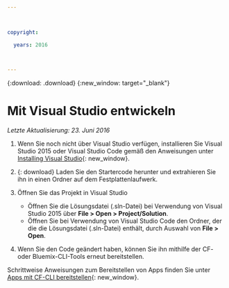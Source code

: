 ```yaml
---

 

copyright:

  years: 2016

 

---
```


{:download: .download}
{:new_window: target="_blank"}

# Mit Visual Studio entwickeln

*Letzte Aktualisierung: 23. Juni 2016*

  1. Wenn Sie noch nicht über Visual Studio verfügen, installieren Sie Visual Studio 2015 oder Visual Studio Code gemäß den Anweisungen unter [Installing Visual Studio](https://msdn.microsoft.com/en-us/library/e2h7fzkw.aspx){: new_window}. 

  1. {: download} Laden Sie den Startercode herunter und extrahieren Sie ihn in einen Ordner auf dem Festplattenlaufwerk. 

  1. Öffnen Sie das Projekt in Visual Studio

      + Öffnen Sie die Lösungsdatei (.sln-Datei) bei Verwendung von Visual Studio 2015 über **File > Open > Project/Solution**. 
      + Öffnen Sie bei Verwendung von Visual Studio Code den Ordner, der die die Lösungsdatei (.sln-Datei) enthält, durch Auswahl von **File > Open**. 

  1. Wenn Sie den Code geändert haben, können Sie ihn mithilfe der CF- oder Bluemix-CLI-Tools erneut bereitstellen. 

Schrittweise Anweisungen zum Bereitstellen von Apps finden Sie unter [Apps mit CF-CLI bereitstellen](./install_cli.html){: new_window}. 

